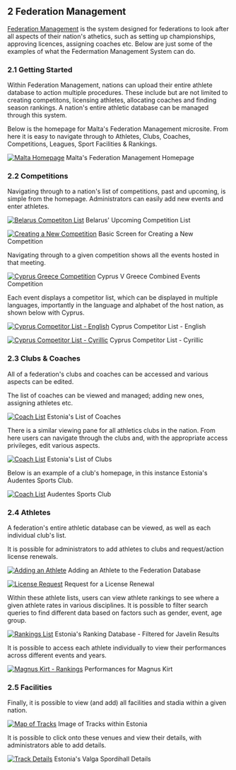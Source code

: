 	
## __2__ Federation Management

<a href="/product/federation-admin.html">Federation Management</a> is the system designed for federations to look after all aspects of their nation's athetics, such as setting up championships, approving licences, assigning coaches etc. Below are just some of the examples of what the Federmation Management System can do.

### 2.1 Getting Started

Within Federation Management, nations can upload their entire athlete database to action multiple procedures. These include but are not limited to creating competitons, licensing athletes, allocating coaches and finding season rankings. A nation's entire athletic database can be managed through this system.

Below is the homepage for Malta's Federation Management microsite. From here it is easy to navigate through to Athletes, Clubs, Coaches, Competitions, Leagues, Sport Facilities & Rankings.  

[![Malta Homepage](http://files.opentrack.run/live/productimages/federation/gus/fed_mgmt_homepage.png)](http://file.opentrack.run/live/productimages/federation/gus/fed_mgmt_homepage.png)
Malta's Federation Management Homepage


### 2.2 Competitions

Navigating through to a nation's list of competitions, past and upcoming, is simple from the homepage. Administrators can easily add new events and enter athletes.

[![Belarus Competiton List](http://file.opentrack.run/live/productimages/federation/gus/fed_mgmt_competitions.png)](http://file.opentrack.run/live/productimages/federation/gus/fed_mgmt_competitions.png)
Belarus' Upcoming Competition List

[![Creating a New Competition](http://file.opentrack.run/live/productimages/federation/gus/fed_mgmt_create_competition.png)](http://file.opentrack.run/live/productimages/federation/gus/fed_mgmt_create_competition.png)
Basic Screen for Creating a New Competition

Navigating through to a given competition shows all the events hosted in that meeting. 

[![Cyprus Greece Competition](http://file.opentrack.run/live/productimages/competition/ipad/ipad%20images/federation_events_ipad_black_landscape.png)](http://file.opentrack.run/live/productimages/competition/ipad/ipad%20images/federation_events_ipad_black_landscape.png)
Cyprus V Greece Combined Events Competition

Each event displays a competitor list, which can be displayed in multiple languages, importantly in the language and alphabet of the host nation, as shown below with Cyprus. 

[![Cyprus Competitor List - English](http://file.opentrack.run/live/productimages/competition/ipad/ipad%20images/federation_competitors_ipad_white_landscape.png)](http://file.opentrack.run/live/productimages/competition/ipad/ipad%20images/federation_competitors_ipad_white_landscape.png)
Cyprus Competitor List - English

[![Cyprus Competitor List - Cyrillic](http://file.opentrack.run/live/productimages/competition/ipad/ipad%20images/federation_competitors_cyrillic_ipad_white_landscape.png)](http://file.opentrack.run/live/productimages/competition/ipad/ipad%20images/federation_competitors_cyrillic_ipad_white_landscape.png)
Cyprus Competitor List - Cyrillic

### 2.3 Clubs & Coaches

All of a federation's clubs and coaches can be accessed and various aspects can be edited.

The list of coaches can be viewed and managed; adding new ones, assigning athletes etc.

[![Coach List](http://file.opentrack.run/live/productimages/federation/gus/fed_mgmt_coaches.png)](http://file.opentrack.run/live/productimages/federation/gus/fed_mgmt_coaches.png)
Estonia's List of Coaches

There is a similar viewing pane for all athletics clubs in the nation. From here users can navigate through the clubs and, with the appropriate access privileges, edit various aspects.

[![Coach List](http://file.opentrack.run/live/productimages/federation/gus/fed_mgmt_clubs.png)](http://file.opentrack.run/live/productimages/federation/gus/fed_mgmt_clubs.png)
Estonia's List of Clubs

Below is an example of a club's homepage, in this instance Estonia's Audentes Sports Club.

[![Coach List](http://file.opentrack.run/live/productimages/federation/gus/fed_mgmt_club_list.png)](http://file.opentrack.run/live/productimages/federation/gus/fed_mgmt_club_list.png)
Audentes Sports Club

### 2.4 Athletes

A federation's entire athletic database can be viewed, as well as each individual club's list.

It is possible for administrators to add athletes to clubs and request/action license renewals.

[![Adding an Athlete](http://file.opentrack.run/live/productimages/federation/gus/fed_mgmt_add_athlete.png)](http://file.opentrack.run/live/productimages/federation/gus/fed_mgmt_add_athlete.png)
Adding an Athlete to the Federation Database

[![License Request](http://file.opentrack.run/live/productimages/federation/gus/fed_mgmt_license_renewal.png)](http://file.opentrack.run/live/productimages/federation/gus/fed_mgmt_license_renewal.png)
Request for a License Renewal

Within these athlete lists, users can view athlete rankings to see where a given athlete rates in various disciplines. It is possible to filter search queries to find different data based on factors such as gender, event, age group.

[![Rankings List](http://file.opentrack.run/live/productimages/federation/gus/fed_mgmt_rankings.png)](http://file.opentrack.run/live/productimages/federation/gus/fed_mgmt_rankings.png)
Estonia's Ranking Database - Filtered for Javelin Results

It is possible to access each athlete individually to view their performances across different events and years.

[![Magnus Kirt - Rankings](http://file.opentrack.run/live/productimages/federation/gus/fed_mgmt_rankings_athlete.png)](http://file.opentrack.run/live/productimages/federation/gus/fed_mgmt_rankings_athlete.png)
Performances for Magnus Kirt

### 2.5 Facilities

Finally, it is possible to view (and add) all facilities and stadia within a given nation. 

[![Map of Tracks](http://file.opentrack.run/live/productimages/federation/gus/fed_mgmt_track_map.png)](http://file.opentrack.run/live/productimages/federation/gus/fed_mgmt_track_map.png)
Image of Tracks within Estonia

It is possible to click onto these venues and view their details, with administrators able to add details.

[![Track Details](http://file.opentrack.run/live/productimages/federation/gus/fed_mgmt_track_details.png)](http://file.opentrack.run/live/productimages/federation/gus/fed_mgmt_track_details.png)
Estonia's Valga Spordihall Details
